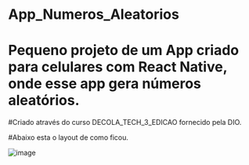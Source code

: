 # App_Numeros_Aleatorios
# Pequeno projeto de um App criado para celulares com React Native, onde esse app gera números aleatórios.

#Criado através do curso DECOLA_TECH_3_EDICAO fornecido pela DIO.

#Abaixo esta o layout de como ficou.

![image](https://user-images.githubusercontent.com/80645214/175782119-b2ccc00d-b6ca-4e6e-8254-3aec5f9cff5f.png)



